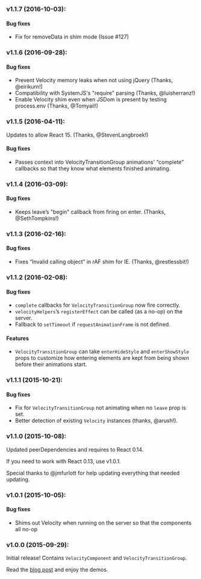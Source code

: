 ### v1.1.7 (2016-10-03):

#### Bug fixes
 * Fix for removeData in shim mode (Issue #127)

### v1.1.6 (2016-09-28):

#### Bug fixes
 * Prevent Velocity memory leaks when not using jQuery (Thanks, @eirikurn!)
 * Compatibility with SystemJS's "require" parsing (Thanks, @luisherranz!)
 * Enable Velocity shim even when JSDom is present by testing process.env (Thanks, @Tomyail!)

### v1.1.5 (2016-04-11):

Updates to allow React 15. (Thanks, @StevenLangbroek!)

#### Bug fixes
 * Passes context into VelocityTransitionGroup animations' “complete” callbacks
   so that they know what elements finished animating.


### v1.1.4 (2016-03-09):

#### Bug fixes
 * Keeps leave’s "begin" callback from firing on enter. (Thanks, @SethTompkins!)


### v1.1.3 (2016-02-16):

#### Bug fixes
 * Fixes “Invalid calling object” in rAF shim for IE. (Thanks, @restlessbit!)


### v1.1.2 (2016-02-08):

#### Bug fixes
 * `complete` callbacks for `VelocityTransitionGroup` now fire correctly.
 * `velocityHelpers`’s `registerEffect` can be called (as a no-op) on the server.
 * Fallback to `setTimeout` if `requestAnimationFrame` is not defined.

#### Features
 * `VelocityTransitionGroup` can take `enterHideStyle` and `enterShowStyle` props
   to customize how entering elements are kept from being shown before their
   animations start.


### v1.1.1 (2015-10-21):

#### Bug fixes
 * Fix for `VelocityTransitionGroup` not animating when no `leave` prop is set.
 * Better detection of existing `Velocity` instances (thanks, @arush!).

### v1.1.0 (2015-10-08):

Updated peerDependencies and requires to React 0.14.

If you need to work with React 0.13, use v1.0.1.

Special thanks to @jmfurlott for help updating everything that needed updating.

### v1.0.1 (2015-10-05):

#### Bug fixes
 * Shims out Velocity when running on the server so that the components all no-op

### v1.0.0 (2015-09-29):

Initial release! Contains `VelocityComponent` and `VelocityTransitionGroup`.

Read the [blog post](https://fabric.io/blog/introducing-the-velocityreact-library) and
enjoy the demos.
